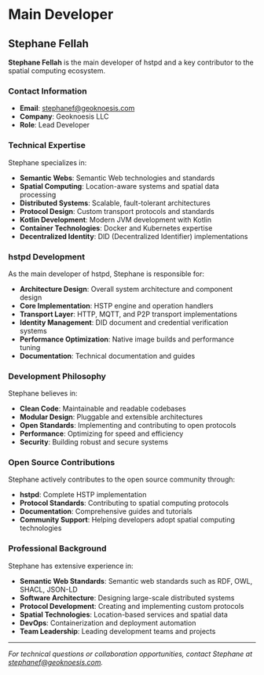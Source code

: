 # Main Developer

## Stephane Fellah

**Stephane Fellah** is the main developer of hstpd and a key contributor to the spatial computing ecosystem.

### Contact Information

- **Email**: stephanef@geoknoesis.com
- **Company**: Geoknoesis LLC
- **Role**: Lead Developer

### Technical Expertise

Stephane specializes in:

- **Semantic Webs**: Semantic Web technologies and standards
- **Spatial Computing**: Location-aware systems and spatial data processing
- **Distributed Systems**: Scalable, fault-tolerant architectures
- **Protocol Design**: Custom transport protocols and standards
- **Kotlin Development**: Modern JVM development with Kotlin
- **Container Technologies**: Docker and Kubernetes expertise
- **Decentralized Identity**: DID (Decentralized Identifier) implementations

### hstpd Development

As the main developer of hstpd, Stephane is responsible for:

- **Architecture Design**: Overall system architecture and component design
- **Core Implementation**: HSTP engine and operation handlers
- **Transport Layer**: HTTP, MQTT, and P2P transport implementations
- **Identity Management**: DID document and credential verification systems
- **Performance Optimization**: Native image builds and performance tuning
- **Documentation**: Technical documentation and guides

### Development Philosophy

Stephane believes in:

- **Clean Code**: Maintainable and readable codebases
- **Modular Design**: Pluggable and extensible architectures
- **Open Standards**: Implementing and contributing to open protocols
- **Performance**: Optimizing for speed and efficiency
- **Security**: Building robust and secure systems

### Open Source Contributions

Stephane actively contributes to the open source community through:

- **hstpd**: Complete HSTP implementation
- **Protocol Standards**: Contributing to spatial computing protocols
- **Documentation**: Comprehensive guides and tutorials
- **Community Support**: Helping developers adopt spatial computing technologies

### Professional Background

Stephane has extensive experience in:

- **Semantic Web Standards**: Semantic web standards such as RDF, OWL, SHACL, JSON-LD
- **Software Architecture**: Designing large-scale distributed systems
- **Protocol Development**: Creating and implementing custom protocols
- **Spatial Technologies**: Location-based services and spatial data
- **DevOps**: Containerization and deployment automation
- **Team Leadership**: Leading development teams and projects

---

*For technical questions or collaboration opportunities, contact Stephane at stephanef@geoknoesis.com.* 
